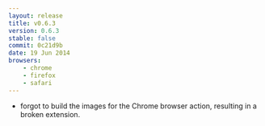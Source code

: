 ```yaml
---
layout: release
title: v0.6.3
version: 0.6.3
stable: false
commit: 0c21d9b
date: 19 Jun 2014
browsers:
    - chrome
    - firefox
    - safari
---
```


- forgot to build the images for the Chrome browser action, resulting in a broken
  extension.
